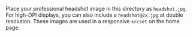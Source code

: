 Place your professional headshot image in this directory as `headshot.jpg`.
For high-DPI displays, you can also include a `headshot@2x.jpg` at double resolution.
These images are used in a responsive `srcset` on the home page.
